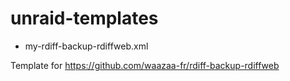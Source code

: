 # unraid-templates

- my-rdiff-backup-rdiffweb.xml

Template for https://github.com/waazaa-fr/rdiff-backup-rdiffweb
